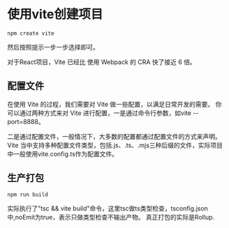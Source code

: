 # 使用vite创建项目
```
npm create vite
```
然后按照提示一步一步选择即可。

对于React项目，Vite 已经比 使用 Webpack 的 CRA 快了接近 6 倍。

## 配置文件
在使用 Vite 的过程，我们需要对 Vite 做一些配置，以满足日常开发的需要。
你可以通过两种方式来对 Vite 进行配置，一是通过命令行参数，如vite --port=8888。

二是通过配置文件，一般情况下，大多数的配置都通过配置文件的方式来声明。
Vite 当中支持多种配置文件类型，包括.js、.ts、.mjs三种后缀的文件，实际项目中一般使用vite.config.ts作为配置文件。


## 生产打包
```
npm run build
```
实际执行了"tsc && vite build"命令，这里tsc做ts类型检查，tsconfig.json中,noEmit为true，表示只做类型检查不输出产物。
真正打包的实际是Rollup.